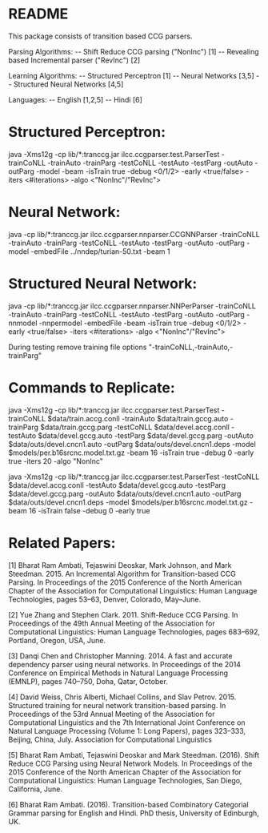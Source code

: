 # README #
This package consists of transition based CCG parsers. 

Parsing Algorithms:
-- Shift Reduce CCG parsing ("NonInc") [1]
-- Revealing based Incremental parser ("RevInc") [2]

Learning Algorithms:
-- Structured Perceptron [1]
-- Neural Networks [3,5]
-- Structured Neural Networks [4,5]

Languages:
-- English [1,2,5]
-- Hindi [6]

Structured Perceptron:
======================
java -Xms12g -cp lib/*:tranccg.jar ilcc.ccgparser.test.ParserTest 
-trainCoNLL <training-conll-file> -trainAuto <training-auto-file> -trainParg <training-parg-file>
-testCoNLL <testing-conll-file> -testAuto <testing-auto-file> -testParg <testing-parg-file> 
-outAuto <output-auto-file> -outParg <output-parg-file> -model <model-file>
-beam <beam-size> -isTrain true -debug <0/1/2> -early <true/false> -iters <#iterations> -algo <"NonInc"/"RevInc">


Neural Network:
===============
java -cp lib/*:tranccg.jar ilcc.ccgparser.nnparser.CCGNNParser 
-trainCoNLL <training-conll-file> -trainAuto <training-auto-file> -trainParg <training-parg-file>
-testCoNLL <testing-conll-file> -testAuto <testing-auto-file> -testParg <testing-parg-file> 
-outAuto <output-auto-file> -outParg <output-parg-file> -model <model-file>
-embedFile ../nndep/turian-50.txt -beam 1


Structured Neural Network:
==========================
java -cp lib/*:tranccg.jar ilcc.ccgparser.nnparser.NNPerParser 
-trainCoNLL <training-conll-file> -trainAuto <training-auto-file> -trainParg <training-parg-file>
-testCoNLL <testing-conll-file> -testAuto <testing-auto-file> -testParg <testing-parg-file> 
-outAuto <output-auto-file> -outParg <output-parg-file> -nnmodel <model-from-neuralnet-parser> -nnpermodel <model-file>
-embedFile <embeding-file> -beam <beam-size> -isTrain true -debug <0/1/2> -early <true/false> -iters <#iterations> -algo <"NonInc"/"RevInc">


During testing remove training file options "-trainCoNLL,-trainAuto,-trainParg"


Commands to Replicate:
======================
java -Xms12g -cp lib/*:tranccg.jar ilcc.ccgparser.test.ParserTest 
-trainCoNLL $data/train.accg.conll -trainAuto $data/train.gccg.auto -trainParg $data/train.gccg.parg 
-testCoNLL $data/devel.accg.conll -testAuto $data/devel.gccg.auto -testParg $data/devel.gccg.parg 
-outAuto $data/outs/devel.cncn1.auto -outParg $data/outs/devel.cncn1.deps -model $models/per.b16srcnc.model.txt.gz 
-beam 16 -isTrain true -debug 0 -early true -iters 20 -algo "NonInc"

java -Xms12g -cp lib/*:tranccg.jar ilcc.ccgparser.test.ParserTest 
-testCoNLL $data/devel.accg.conll -testAuto $data/devel.gccg.auto -testParg $data/devel.gccg.parg 
-outAuto $data/outs/devel.cncn1.auto -outParg $data/outs/devel.cncn1.deps -model $models/per.b16srcnc.model.txt.gz 
-beam 16 -isTrain false -debug 0 -early true


Related Papers:
===============
[1] Bharat Ram Ambati, Tejaswini Deoskar, Mark Johnson, and Mark Steedman. 2015. An Incremental Algorithm for Transition-based CCG Parsing. In Proceedings of the 2015 Conference of the North American Chapter of the Association for Computational Linguistics: Human Language Technologies, pages 53–63, Denver, Colorado, May–June.

[2] Yue Zhang and Stephen Clark. 2011. Shift-Reduce CCG Parsing. In Proceedings of the 49th Annual Meeting of the Association for Computational Linguistics: Human Language Technologies, pages 683–692, Portland, Oregon, USA, June.

[3] Danqi Chen and Christopher Manning. 2014. A fast and accurate dependency parser using neural networks. In Proceedings of the 2014 Conference on Empirical
Methods in Natural Language Processing (EMNLP), pages 740–750, Doha, Qatar, October.

[4] David Weiss, Chris Alberti, Michael Collins, and Slav Petrov. 2015. Structured training for neural network transition-based parsing. In Proceedings of the 53rd Annual Meeting of the Association for Computational Linguistics and the 7th International Joint Conference on Natural Language Processing (Volume 1: Long Papers), pages 323–333, Beijing, China, July. Association for Computational Linguistics

[5] Bharat Ram Ambati, Tejaswini Deoskar and Mark Steedman. (2016). Shift Reduce CCG Parsing using Neural Network Models. In Proceedings of the 2015 Conference of the North American Chapter of the Association for Computational Linguistics: Human Language Technologies, San Diego, California, June.

[6] Bharat Ram Ambati. (2016). Transition-based Combinatory Categorial Grammar parsing for English and Hindi. PhD thesis, University of Edinburgh, UK.
